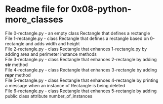 # Readme file for 0x08-python-more_classes

File 0-rectangle.py - an empty class Rectangle that defines a rectangle  
File 1-rectangle.py - class Rectangle that defines a rectangle based on 0-rectangle and adds width and height  
File 2-rectangle.py - class Rectangle that enhances 1-rectangle.py by adding area and perimeter instance methods   
File 3-rectangle.py - class Rectangle that enhances 2-rectangle by adding __str__ method  
File 4-rectangle.py - class Rectangle that enhances 3-rectangle by adding __repr__ method  
File 5-rectangle.py - class Rectangle that enhances 4-rectangle by printing a message when an instance of Rectangle is being deleted  
File 6-rectangle.py - class Rectangle that enhances 5-rectangle by adding public class attribute number_of_instances
